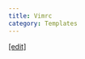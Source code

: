 ```yaml
---
title: Vimrc
category: Templates
---
```

[[edit]](https://github.com/WheatBeer/WheatBeer.github.io/edit/master/_docs/templates/vimrc.md)
